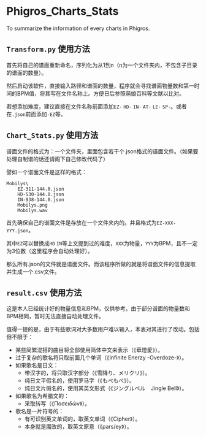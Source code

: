 # Phigros_Charts_Stats

To summarize the information of every charts in Phigros.

## `Transform.py` 使用方法

首先将自己的谱面重新命名，序列化为从1到n（n为一个文件夹内，不包含子目录的谱面的数量）。

然后启动该软件，直接输入路径和谱面的数量，程序就会寻找谱面物量数和第一时间的BPM值，将其写在文件名称上。方便日后参照萌娘百科等文献以比对。

若想添加难度，建议直接在文件名称前面添加`EZ-` `HD-` `IN-` `AT-` `LE-` `SP-`。或者在`.json`前面添加`-EZ`等。

## `Chart_Stats.py` 使用方法

谱面文件的格式为：一个文件夹，里面包含若干个.json格式的谱面文件。（如果要处理自制谱的话还请阁下自己修改代码了）

譬如一个谱面文件是这样的格式：

```
Mobilys\
    EZ-311-144.0.json
    HD-530-144.0.json
    IN-938-144.0.json
    Mobilys.png
    Mobilys.wav
```

首先确保自己的谱面文件是存放在一个文件夹内的。并且格式为`EZ-XXX-YYY.json`。

其中`EZ`可以替换成`HD` `IN`等上文提到过的难度，`XXX`为物量，`YYY`为BPM，且不一定为3位数（这里程序会自动处理好）。

那么所有.json的文件就是谱面文件。而该程序所做的就是将谱面文件的信息提取并生成一个.csv文件。

## `result.csv` 使用方法

这是本人已经统计好的物量信息和BPM，仅供参考。由于部分谱面的物量数和BPM相同，暂时无法直接自动处理文件。

值得一提的是，由于有些歌词对大多数用户难以输入，本表对其进行了改动。包括但不限于：

- 某些简繁混搭的曲目将全部使用简体中文来表示（《華燈愛》）。
- 过于复杂的歌名将只取前面几个单词（《Infinite Enerzy -Overdoze-》）。
- 如果歌名是日文：
  - 带汉字的，将只取汉字部分（《雪降り、メリクリ》）。
  - 纯日文平假名的，使用罗马字（《もぺもぺ》）。
  - 纯日文片假名的，使用其英文形式（《ジングルベル　Jingle Bell》）。
- 如果歌名为希腊文的：
  - 采取转写（《Ποσειδών》）。
- 歌名是一片符号的：
  - 有可识别英文单词的，取英文单词（《Cipher》）。
  - 本身就是魔改的，取英文原意（《ρars/ey》）。
